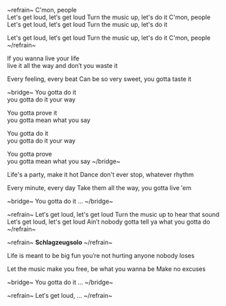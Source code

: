 ~refrain~
C'mon, people  
Let's get loud, let′s get loud 
Turn the music up, let's do it 
C'mon, people 
Let's get loud, let′s get loud 
Turn the music up, let's do it 

Let's get loud, let′s get loud 
Turn the music up, let's do it 
C'mon, people 
~/refrain~

If you wanna live your life  
live it all the way and don′t you waste it 
 
Every feeling, every beat 
Can be so very sweet, you gotta taste it 

~bridge~
You gotta do it  
you gotta do it your way 

You gotta prove it  
you gotta mean what you say  

You gotta do it  
you gotta do it your way 

You gotta prove  
you gotta mean what you say 
~/bridge~
 

Life's a party, make it hot 
Dance don't ever stop, whatever rhythm 
 
Every minute, every day 
Take them all the way, you gotta live ′em 

~bridge~
You gotta do it ...
~/bridge~ 

~refrain~
Let′s get loud, let's get loud 
Turn the music up to hear that sound 
Let′s get loud, let's get loud 
Ain′t nobody gotta tell ya what you gotta do 
~/refrain~

~refrain~
**Schlagzeugsolo** 
~/refrain~

Life is meant to be big fun 
you′re not hurting anyone nobody loses 

Let the music make you free, be what you wanna be 
Make no excuses 


~bridge~
You gotta do it ...
~/bridge~ 

~refrain~
Let′s get loud, ...
~/refrain~